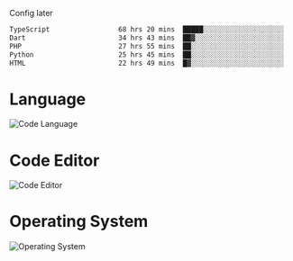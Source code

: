<!-- ## Hi there 👋 -->
Config later

<!--
**rickrck/rickrck** is a ✨ _special_ ✨ repository because its `README.md` (this file) appears on your GitHub profile.

Here are some ideas to get you started:

- 🔭 I’m currently working on ...
- 🌱 I’m currently learning ...
- 👯 I’m looking to collaborate on ...
- 🤔 I’m looking for help with ...
- 💬 Ask me about ...
- 📫 How to reach me: ...
- 😄 Pronouns: ...
- ⚡ Fun fact: ...
-->

<!--START_SECTION:waka-->

```txt
TypeScript                 68 hrs 20 mins  █████░░░░░░░░░░░░░░░░░░░░   20.06 %
Dart                       34 hrs 43 mins  ██▓░░░░░░░░░░░░░░░░░░░░░░   10.20 %
PHP                        27 hrs 55 mins  ██░░░░░░░░░░░░░░░░░░░░░░░   08.20 %
Python                     25 hrs 45 mins  ██░░░░░░░░░░░░░░░░░░░░░░░   07.57 %
HTML                       22 hrs 49 mins  █▓░░░░░░░░░░░░░░░░░░░░░░░   06.70 %
```

<!--END_SECTION:waka-->

# Language
![Code Language](https://wakatime.com/share/@Rie/857855bd-8826-4360-bd0b-30668e651616.svg)

# Code Editor
![Code Editor](https://wakatime.com/share/@Rie/630d1d98-3d54-4afd-a23d-fa79134fc528.svg)

# Operating System
![Operating System](https://wakatime.com/share/@Rie/a7b1eb7d-159b-4b03-8226-3a05ad998782.svg)
